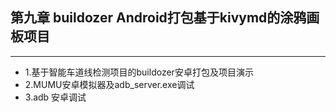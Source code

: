 ## 第九章 buildozer Android打包基于kivymd的涂鸦画板项目

------

+ 1.基于智能车道线检测项目的buildozer安卓打包及项目演示
+ 2.MUMU安卓模拟器及adb_server.exe调试
+ 3.adb 安卓调试